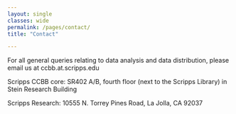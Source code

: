 ```yaml
--- 
layout: single
classes: wide
permalink: /pages/contact/
title: "Contact"

---
```


For all general queries relating to data analysis and data distribution,
please email us at ccbb.at.scripps.edu

Scripps CCBB core: SR402 A/B, fourth floor (next to the Scripps Library)
in Stein Research Building

Scripps Research: 10555 N. Torrey Pines Road, La Jolla, CA 92037
